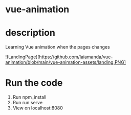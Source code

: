 # vue-animation

# description
Learning Vue animation when the pages changes

!(LandingPage)[https://github.com/laiamanda/vue-animation/blob/main/vue-animation-assets/landing.PNG]
# Run the code
1. Run npm_install
2. Run run serve
3. View on localhost:8080
